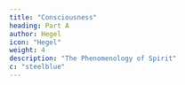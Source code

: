 ```yaml
---
title: "Consciousness"
heading: Part A
author: Hegel
icon: "Hegel"
weight: 4
description: "The Phenomenology of Spirit"
c: "steelblue"
---
```


